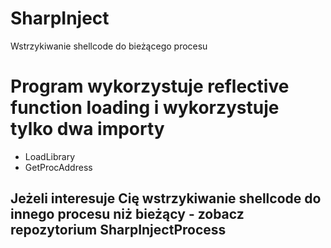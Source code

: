 # SharpInject
Wstrzykiwanie shellcode do bieżącego procesu

# Program wykorzystuje reflective function loading i wykorzystuje tylko dwa importy
- LoadLibrary
- GetProcAddress

## Jeżeli interesuje Cię wstrzykiwanie shellcode do innego procesu niż bieżący - zobacz repozytorium SharpInjectProcess
